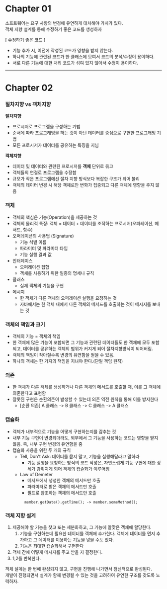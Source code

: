 # Chapter 01

소프트웨어는 요구 사항의 변경에 유연하게 대처해야 가치가 있다.<br>
객체 지향 설계를 통해 수정하기 좋은 코드를 생성하자

[ 수정하기 좋은 코드 ]
- 기능 추가 시, 이전에 작성된 코드가 영향을 받지 않는다.
- 하나의 기능에 관련된 코드가 한 클래스에 모여서 코드의 분석/수정이 용이하다.
- 서로 다른 기능에 대한 처리 코드가 섞여 있지 않아서 수정이 용이하다.
---

# Chapter 02
### 절차지향 vs 객체지향

**절차지향**
- 프로시저로 프로그램을 구성하는 기법
- 순서에 따라 프로그래밍을 하는 것이 아닌 데이터를 중심으로 구현한 프로그래밍 기법
- 모든 프로시저가 데이터를 공유하는 특징을 지님

**객체지향**
- 데이터 및 데이터와 관련된 프로시저를 **객체** 단위로 묶고
- 객체들의 연결로 프로그램을 수정함
- 규모가 작은 프로그램에선 절차 지향 방식보다 복잡한 구조가 되어 불리
- 객체의 데이터 변경 시 해당 객체로만 변화가 집중되고 다른 객체에 영향을 주지 않음

### 객체
- 객체의 핵심은 기능(Operation)을 제공하는 것
- 객체의 물리적 특징: 객체 = 데이터 + 데이터를 조작하는 프로시저(오퍼레이션, 메서드, 함수)
- 오퍼레이션의 사용법 (Signature)
  - 기능 식별 이름
  - 파라미터 및 파라미터 타입
  - 기능 실행 결과 값
- 인터페이스
  - 오퍼레이션 집합
  - 객체를 사용하기 위한 일종의 명세나 규칙
- 클래스
  - 실제 객체의 기능을 구현
- 메시지
  - 한 객체가 다른 객체의 오퍼레이션 실행을 요청하는 것
  - 자바에서는 한 객체 내에서 다른 객체의 메서드를 호출하는 것이 메시지를 보내는 것

### 객체의 책임과 크기
- 객체의 기능 = 객체의 책임
- 한 객체에 많은 기능이 포함되면 그 기능과 관련된 데이터들도 한 객체에 모두 포함되고, 데이터를 공유하는 객체의 범위가 커지게 되어 절차지향방식이 되어버림.
- 객체의 책임이 작아질수록 변경의 유연함을 얻을 수 있음.
- 하나의 객체는 한 가지의 책임을 지녀야 한다.(단일 책임 원칙)

### 의존
- 한 객체가 다른 객체를 생성하거나 다른 객체의 메서드를 호출할 때, 이를 그 객체에 의존한다고 표현함
- 잘못된 구현은 순환의존이 발생할 수 있는데 의존 역전 원칙을 통해 이를 방지한다
  - [순환 의존] A 클래스 -> B 클래스 -> C 클래스 -> A 클래스
  
### 캡슐화
- 객체가 내부적으로 기능을 어떻게 구현하는지를 감추는 것
- 내부 기능 구현이 변경되더라도, 외부에서 그 기능을 사용하는 코드는 영향을 받지 않음. 즉, 내부 구현 변경의 유연함을 줌
- 캡슐화 사용을 위한 두 개의 규칙
  - Tell, Don't Ask: 데이터를 묻지 말고, 기능을 실행해달라고 말하라
    - 기능 실행을 요청하는 방식의 코드 작성은, 자연스럽게 기능 구현에 대한 상세가 감춰지게 되어 객체의 캡슐화가 이루어짐
  - Law of Demeter
    - 메서드에서 생성한 객체의 메서드만 호출
    - 파라미터로 받은 객체의 메서드만 호출
    - 필드로 참조하는 객체의 메서드만 호출
    ```
      member.getDate().getTime(); -> member.someMethod();
    ```
    
### 객체 지향 설계
1. 제공해야 할 기능을 찾고 또는 세분화하고, 그 기능에 알맞은 객체에 할당한다.
   1. 기능을 구현하는데 필요한 데이터를 객체에 추가한다. 객체에 데이터를 먼저 추가하고 그 데이터를 이용하는 기능을 넣을 수도 있다.
   2. 기능은 최대한 캡슐화해서 구현한다
2. 객체 간에 어떻게 메시지를 주고 받을 지 결정한다.
3. 1,2를 반복한다.

객체 설계는 한 번에 완성되지 않고, 구현을 진행해 나가면서 점신적으로 완성된다.<br>
개발이 진행되면서 설계가 함께 변경될 수 있는 것을 고려하여 유연한 구조를 갖도록 노력하자.